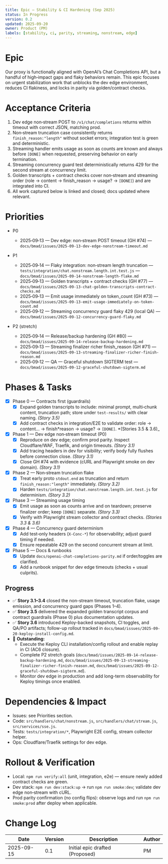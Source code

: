 ```yaml
---
title: Epic — Stability & CI Hardening (Sep 2025)
status: In Progress
version: 0.2
updated: 2025-09-20
owner: Product (PM)
labels: [stability, ci, parity, streaming, nonstream, edge]
---
```


# Epic

Our proxy is functionally aligned with OpenAI’s Chat Completions API, but a handful of high‑impact gaps and flaky behaviors remain. This epic focuses on urgent stabilization work that unblocks the dev edge environment, reduces CI flakiness, and locks in parity via golden/contract checks.

# Acceptance Criteria

1. Dev edge non‑stream POST to `/v1/chat/completions` returns within timeout with correct JSON, matching prod.
2. Non‑stream truncation case consistently returns `finish_reason:"length"` without socket errors; integration test is green and deterministic.
3. Streaming handler emits usage as soon as counts are known and always before `[DONE]` when requested, preserving behavior on early termination.
4. Streaming concurrency guard test deterministically returns 429 for the second stream at concurrency limit.
5. Golden transcripts + contract checks cover non‑stream and streaming order (role → content → finish_reason → usage? → `[DONE]`) and are integrated into CI.
6. All work captured below is linked and closed; docs updated where relevant.

# Priorities

- P0
  - 2025‑09‑13 — Dev edge: non‑stream POST timeout (GH #74) — `docs/bmad/issues/2025-09-13-dev-edge-nonstream-timeout.md`

- P1
  - 2025‑09‑14 — Flaky integration: non‑stream length truncation — `tests/integration/chat.nonstream.length.int.test.js` — `docs/bmad/issues/2025-09-14-nonstream-length-flake.md`
  - 2025‑09‑13 — Golden transcripts + contract checks (GH #77) — `docs/bmad/issues/2025-09-13-chat-golden-transcripts-contract-checks.md`
  - 2025‑09‑13 — Emit usage immediately on token_count (GH #73) — `docs/bmad/issues/2025-09-13-emit-usage-immediately-on-token-count.md`
  - 2025‑09‑12 — Streaming concurrency guard flaky 429 (local QA) — `docs/bmad/issues/2025-09-12-concurrency-guard-flaky.md`

- P2 (stretch)
  - 2025‑09‑14 — Release/backup hardening (GH #80) — `docs/bmad/issues/2025-09-14-release-backup-hardening.md`
  - 2025‑09‑13 — Streaming finalizer richer finish_reason (GH #71) — `docs/bmad/issues/2025-09-13-streaming-finalizer-richer-finish-reason.md`
  - 2025‑09‑12 — QA — Graceful shutdown SIGTERM test — `docs/bmad/issues/2025-09-12-graceful-shutdown-sigterm.md`

# Phases & Tasks

- [x] Phase 0 — Contracts first (guardrails)
  - [x] Expand golden transcripts to include: minimal prompt, multi‑chunk content, truncation path; store under `test-results/` with clear naming. _(Story 3.5)_
  - [x] Add contract checks in integration/E2E to validate order: role → content… → finish*reason → usage? → `[DONE]`. *(Stories 3.5 & 3.6)\_

- [x] Phase 1 — Dev edge non‑stream timeout (P0)
  - [x] Reproduce on dev edge; confirm prod parity. Inspect Cloudflare/WAF, Traefik, and origin timeouts. _(Story 3.1)_
  - [x] Add tracing headers in dev for visibility; verify body fully flushes before connection close. _(Story 3.1)_
  - [x] Close GH #74 with evidence (cURL and Playwright smoke on dev domain). _(Story 3.1)_

- [x] Phase 2 — Non‑stream truncation flake
  - [x] Treat early proto `stdout.end` as truncation and return `finish_reason:"length"` immediately. _(Story 3.2)_
  - [x] Harden `tests/integration/chat.nonstream.length.int.test.js` for determinism. _(Story 3.2)_

- [x] Phase 3 — Streaming usage timing
  - [x] Emit usage as soon as counts arrive and on teardown; preserve finalizer order; keep `[DONE]` separate. _(Story 3.3)_
  - [x] Verify with Playwright stream collector and contract checks. _(Stories 3.3 & 3.6)_

- [x] Phase 4 — Concurrency guard determinism
  - [x] Add test‑only headers (`X-Conc-*`) for observability; adjust guard timing if needed.
  - [x] Ensure repeatable 429 on the second concurrent stream at limit.

- [x] Phase 5 — Docs & runbooks
  - [x] Update `docs/openai-chat-completions-parity.md` if order/toggles are clarified.
  - [x] Add a runbook snippet for dev edge timeouts (checks + usual culprits).

## Progress

- ✅ **Story 3.1–3.4** closed the non-stream timeout, truncation flake, usage emission, and concurrency guard gaps (Phases 1–4).
- ✅ **Story 3.5** delivered the expanded golden transcript corpus and contract guardrails (Phase 0) plus documentation updates.
- ✅ **Story 3.6** introduced Keploy-backed snapshots, CI toggles, and QA/PO artifacts; follow-up rollout tracked in `docs/bmad/issues/2025-09-20-keploy-install-config.md`.
- 🔄 **Outstanding:**
  - Execute the Keploy CLI installation/config rollout and enable replay in CI (AC6 closure).
  - Complete P2 stretch goals (`docs/bmad/issues/2025-09-14-release-backup-hardening.md`, `docs/bmad/issues/2025-09-13-streaming-finalizer-richer-finish-reason.md`, `docs/bmad/issues/2025-09-12-graceful-shutdown-sigterm.md`).
  - Monitor dev edge in production and add long-term observability for Keploy timings once enabled.

# Dependencies & Impact

- Issues: see Priorities section.
- Code: `src/handlers/chat/nonstream.js`, `src/handlers/chat/stream.js`, `src/services/sse.js`.
- Tests: `tests/integration/*`, Playwright E2E config, stream collector helper.
- Ops: Cloudflare/Traefik settings for dev edge.

# Rollout & Verification

- Local: `npm run verify:all` (unit, integration, e2e) — ensure newly added contract checks are green.
- Dev stack: `npm run dev:stack:up` → run `npm run smoke:dev`; validate dev edge non‑stream with cURL.
- Prod parity confirmation (no config flips): observe logs and run `npm run smoke:prod` after deploy when applicable.

# Change Log

| Date       | Version | Description                     | Author |
| ---------- | ------- | ------------------------------- | ------ |
| 2025-09-15 | 0.1     | Initial epic drafted (Proposed) | PM     |
